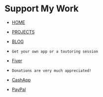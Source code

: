 # Support My Work

- [HOME](index.html)
- [PROJECTS](index2.html)
- [BLOG](blogs.html)

- `Get your own app or a toutoring session`

* [Fiver](https://www.fiverr.com/bruza_tom)

- `Donations are very much appreciated!`

- [CashApp](https://cash.app/$TomGomez93)
- [PayPal](https://www.paypal.com/paypalme/ThomasGomez77)
